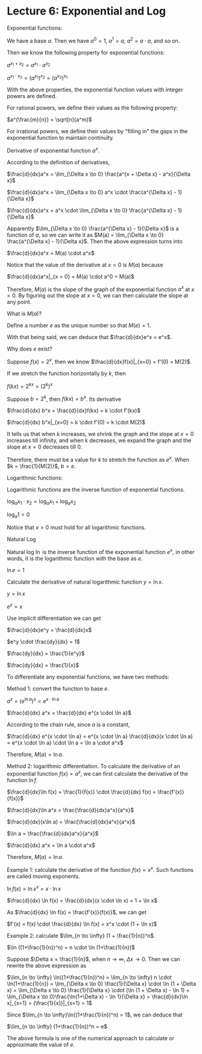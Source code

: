 # Lecture 6: Exponential and Log

Exponential functions:

We have a base $a$. Then we have $a^0 = 1$, $a^1 = a$, $a^2 = a \cdot a$, and so on.

Then we know the following property for exponential functions:

$a^{x_1 + x_2} = a^{x_1} \cdot a^{x_2}$

$a^{x_1 \cdot x_2} = (a^{x_1})^{x_2} = (a^{x_2})^{x_1}$

With the above properties, the exponential function values with integer powers are defined.

For rational powers, we define their values as the following property:

$a^{\frac{m}{n}} = \sqrt[n]{a^m}$

For irrational powers, we define their values by "filling in" the gaps in the exponential function to maintain continuity.

Derivative of exponential function $a^x$.

According to the definition of derivatives,

$\frac{d}{dx}a^x = \lim_{\Delta x \to 0} \frac{a^{x + \Delta x} - a^x}{\Delta x}$

$\frac{d}{dx}a^x = \lim_{\Delta x \to 0} a^x \cdot \frac{a^{\Delta x} - 1}{\Delta x}$

$\frac{d}{dx}a^x = a^x \cdot \lim_{\Delta x \to 0} \frac{a^{\Delta x} - 1}{\Delta x}$

Apparently $\lim_{\Delta x \to 0} \frac{a^{\Delta x} - 1}{\Delta x}$ is a function of $a$, so we can write it as $M(a) = \lim_{\Delta x \to 0} \frac{a^{\Delta x} - 1}{\Delta x}$. Then the above expression turns into

$\frac{d}{dx}a^x = M(a) \cdot a^x$

Notice that the value of the derivative at $x = 0$ is $M(a)$ because

$\frac{d}{dx}a^x|_{x = 0} = M(a) \cdot a^0 = M(a)$

Therefore, $M(a)$ is the slope of the graph of the exponential function $a^x$ at $x = 0$. By figuring out the slope at $x = 0$, we can then calculate the slope at any point.

What is $M(a)$?

Define a number $e$ as the unique number so that $M(e) = 1$.

With that being said, we can deduce that $\frac{d}{dx}e^x = e^x$.

Why does $e$ exist?

Suppose $f(x)= 2^x$, then we know $\frac{d}{dx}f(x)|_{x=0} = f'(0) = M(2)$.

If we stretch the function horizontally by $k$, then

$f(kx) = 2^{kx} = (2^k)^x$

Suppose $b = 2^k$, then $f(kx) = b^x$. Its derivative

$\frac{d}{dx} b^x = \frac{d}{dx}f(kx) = k \cdot f'(kx)$

$\frac{d}{dx} b^x|_{x=0} = k \cdot f'(0) = k \cdot M(2)$

It tells us that when $k$ increases, we shrink the graph and the slope at $x = 0$ increases till infinity, and when k decreases, we expand the graph and the slope at $x = 0$ decreases till 0.

Therefore, there must be a value for $k$ to stretch the function as $e^x$. When $k = \frac{1}{M(2)}$, $b = e$.

Logarithmic functions:

Logarithmic functions are the inverse function of exponential functions.

$\log_a x_1 \cdot x_2 = \log_a x_1 + \log_a x_2$

$\log_a 1 = 0$

Notice that $x > 0$ must hold for all logarithmic functions.

Natural Log

Natural log $\ln$ is the inverse function of the exponential function $e^x$, in other words, it is the logarithmic function with the base as $e$.

$\ln e = 1$

Calculate the derivative of natural logarithmic function $y = \ln x$.

$y = \ln x$

$e^y = x$

Use implicit differentiation we can get

$\frac{d}{dx}e^y = \frac{d}{dx}x$

$e^y \cdot \frac{dy}{dx} = 1$

$\frac{dy}{dx} = \frac{1}{e^y}$

$\frac{dy}{dx} = \frac{1}{x}$

To differentiate any exponential functions, we have two methods:

Method 1: convert the function to base $e$.

$a^x = (e^{\ln a})^x = e^{x \cdot \ln a}$

$\frac{d}{dx} a^x = \frac{d}{dx} e^{x \cdot \ln a}$

According to the chain rule, since $a$ is a constant,

$\frac{d}{dx} e^{x \cdot \ln a} = e^{x \cdot \ln a} \frac{d}{dx}(x \cdot \ln a) = e^{x \cdot \ln a} \cdot \ln a = \ln a \cdot a^x$

Therefore, $M(a) = \ln a$.

Method 2: logarithmic differentiation. To calculate the derivative of an exponential function $f(x) = a^x$, we can first calculate the derivative of the function $\ln f$.

$\frac{d}{dx}\ln f(x) = \frac{1}{f(x)} \cdot \frac{d}{dx} f(x) = \frac{f'(x)}{f(x)}$

$\frac{d}{dx}\ln a^x = \frac{\frac{d}{dx}a^x}{a^x}$

$\frac{d}{dx}(x\ln a) = \frac{\frac{d}{dx}a^x}{a^x}$

$\ln a = \frac{\frac{d}{dx}a^x}{a^x}$

$\frac{d}{dx} a^x = \ln a \cdot a^x$

Therefore, $M(a) = \ln a$.

Example 1: calculate the derivative of the function $f(x) = x^x$. Such functions are called moving exponents.

$\ln f(x) = \ln x^x = x \cdot \ln x$

$\frac{d}{dx} \ln f(x) = \frac{d}{dx}(x \cdot \ln x) = 1 + \ln x$

As $\frac{d}{dx} \ln f(x) = \frac{f'(x)}{f(x)}$, we can get

$f'(x) = f(x) \cdot \frac{d}{dx} \ln f(x) = x^x \cdot (1 + \ln x)$

Example 2: calculate $\lim_{n \to \infty} (1 + \frac{1}{n})^n$. 

$\ln ((1+\frac{1}{n})^n) = n \cdot \ln (1+\frac{1}{n})$

Suppose $\Delta x = \frac{1}{n}$, when $n \to \infty$, $\Delta x \to 0$. Then we can rewrite the above expression as

$\lim_{n \to \infty} \ln((1+\frac{1}{n})^n) = \lim_{n \to \infty} n \cdot \ln(1+\frac{1}{n}) = \lim_{\Delta x \to 0} \frac{1}{\Delta x} \cdot \ln (1 + \Delta x)   = \lim_{\Delta x \to 0} \frac{1}{\Delta x} \cdot (\ln (1 + \Delta x) - \ln 1) = \lim_{\Delta x \to 0}\frac{\ln(1+\Delta x) - \ln 1}{\Delta x} = \frac{d}{dx}\ln x|_{x=1} = (\frac{1}{x})|_{x=1} = 1$

Since $\lim_{n \to \infty}\ln((1+\frac{1}{n})^n) = 1$, we can deduce that

$\lim_{n \to \infty} (1+\frac{1}{n})^n = e$

The above formula is one of the numerical approach to calculate or approximate the value of $e$.